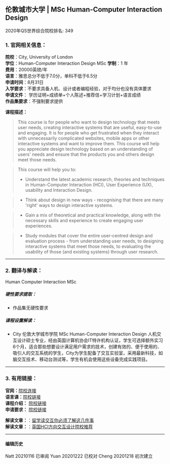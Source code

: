 ## 伦敦城市大学 | MSc Human-Computer Interaction Design

2020年QS世界综合院校排名: 349  

### 1. 官网相关信息：

**院校**：City, University of London   
**学位**：Human-Computer Interaction Design MSc
**学制**：1 年  
**费用**：20000英镑/年  
**语言**：雅思总分不低于7.0分，单科不低于6.5分  
**申请时间**：8月31日  
**入学要求**：不要求具备人机、设计或者编程经验，对于均分也没有具体要求  
**申请文件**： 学历证明+成绩单+个人陈述+推荐信+学习计划+语言成绩  
**作品集要求**：不强制要求提供  

**课程描述：**   

> This course is for people who want to design technology that meets user needs, creating interactive systems that are useful, easy-to-use and engaging. It is for people who get frustrated when they interact with unnecessarily complicated websites, mobile apps or other interactive systems and want to improve them. This course will help you appreciate design technology based on an understanding of users' needs and ensure that the products you and others design meet those needs.

> This course will help you to:
> - Understand the latest academic research, theories and techniques in Human-Computer Interaction (HCI), User Experience (UX), usability and Interaction Design.

> - Think about design in new ways - recognising that there are many 'right' ways to design interactive systems.

> - Gain a mix of theoretical and practical knowledge, along with the necessary skills and experience to create engaging user experiences.

> - Study modules that cover the entire user-centred design and evaluation process - from understanding user needs, to designing interactive systems that meet those needs, to evaluating the usability of those (and existing systems) through user research.


---


### 2. 翻译与解读：
Human Computer Interaction MSc
##### 硬性要求提取：
- 作品集无硬性要求  

##### 课程设置解读：
- City 伦敦大学城市学院 MSc Human-Computer Interaction Design 人机交互设计硕士专业，经由英国计算机协会IT特许机构认证，学生可选择额外实习6个月，适合那些想要设计满足用户需求的技术，创建有效的、便于使用的、吸引人的交互系统的学生，City为学生配备了交互实验室，采用最新科技，如脑交互技术、移动台测试等，学生有机会使用这些设备完成实践项目。


---


### 3. 有用链接：
**官网：**[院校连接](https://www.city.ac.uk/study/courses/postgraduate/human-computer-interaction-design)  
**语言课：**[院校链接](https://www.intostudy.com/en-gb/universities/city-university-london/courses/pre-sessional-english)  
**课程介绍：** [院校链接](https://www.city.ac.uk/__data/assets/pdf_file/0006/469833/PSHCID-MSc-Human-Computer-Interaction-Design.pdf)  
**申请要求：** [院校链接](https://www.city.ac.uk/study/courses/postgraduate/human-computer-interaction-design)


**解读文章：**：[留学读交互你必须了解这几件事](http://www.makebi.net/34036.html)  
**解读文章：**：[英国HCI方向交互设计院校推荐](http://www.makebi.net/24434.html)   



---


#### 编辑历史  

Natt 20210116 已审阅
Yuan 20201222 已校对
Cheng 20201218 初次建立  
